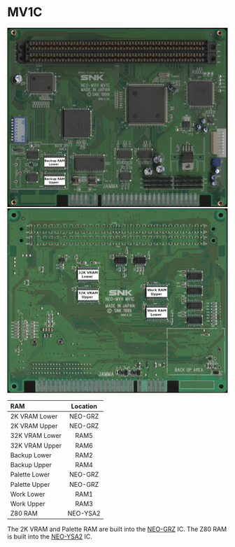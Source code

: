 # MV1C

![mv1c top ram locations](images/mv1c_top_ram.jpg)<br>
![mv1c botoom ram locations](images/mv1c_bottom_ram.jpg)

|      RAM       | Location |
| :------------- | :------: |
| 2K VRAM Lower  |  NEO-GRZ |
| 2K VRAM Upper  |  NEO-GRZ |
| 32K VRAM Lower |     RAM5 |
| 32K VRAM Upper |     RAM6 |
| Backup Lower   |     RAM2 |
| Backup Upper   |     RAM4 |
| Palette Lower  |  NEO-GRZ |
| Palette Upper  |  NEO-GRZ |
| Work Lower     |     RAM1 |
| Work Upper     |     RAM3 |
| Z80 RAM        | NEO-YSA2 |

The 2K VRAM and Palette RAM are built into the [NEO-GRZ](https://wiki.neogeodev.org/index.php?title=NEO-GRZ) IC.
The Z80 RAM is built into the [NEO-YSA2](https://wiki.neogeodev.org/index.php?title=NEO-YSA2) IC.
